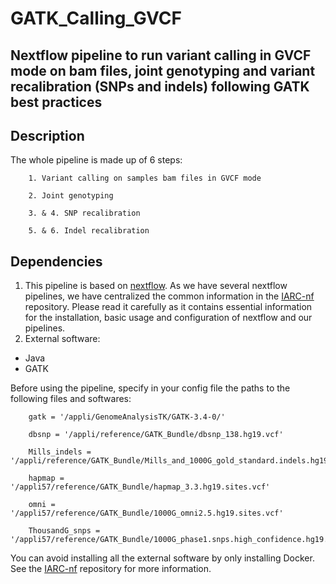 # GATK_Calling_GVCF
## Nextflow pipeline to run variant calling in GVCF mode on bam files, joint genotyping and variant recalibration (SNPs and indels) following GATK best practices

## Description

The whole pipeline is made up of 6 steps: 

		1. Variant calling on samples bam files in GVCF mode

		2. Joint genotyping

		3. & 4. SNP recalibration

		5. & 6. Indel recalibration

## Dependencies

1. This pipeline is based on [nextflow](https://www.nextflow.io). As we have several nextflow pipelines, we have centralized the common information in the [IARC-nf](https://github.com/IARCbioinfo/IARC-nf) repository. Please read it carefully as it contains essential information for the installation, basic usage and configuration of nextflow and our pipelines.
2. External software:
- Java
- GATK

Before using the pipeline, specify in your config file the paths to the following files and softwares:
  
		gatk = '/appli/GenomeAnalysisTK/GATK-3.4-0/'
		   
		dbsnp = '/appli/reference/GATK_Bundle/dbsnp_138.hg19.vcf'
		   
		Mills_indels = '/appli/reference/GATK_Bundle/Mills_and_1000G_gold_standard.indels.hg19.sites.vcf'
		   
		hapmap = '/appli57/reference/GATK_Bundle/hapmap_3.3.hg19.sites.vcf'
		   
		omni = '/appli57/reference/GATK_Bundle/1000G_omni2.5.hg19.sites.vcf'
		   
		ThousandG_snps = '/appli57/reference/GATK_Bundle/1000G_phase1.snps.high_confidence.hg19.sites.vcf'
		   
You can avoid installing all the external software by only installing Docker. See the [IARC-nf](https://github.com/IARCbioinfo/IARC-nf) repository for more information.

		   

